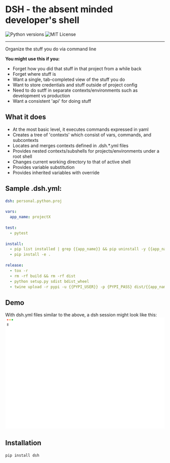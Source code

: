 # DSH  - the absent minded developer's shell

![Python versions](https://img.shields.io/pypi/pyversions/dsh.svg)
![MIT License](https://img.shields.io/github/license/flashashen/dsh2.svg)

-------------------------------

Organize the stuff you do via command line

**You might use this if you:**
- Forget how you did that stuff in that project from a while back
- Forget where stuff is
- Want a single, tab-completed view of the stuff you do
- Want to store credentials and stuff outside of project config
- Need to do sutff in separate contexts/environments such as development vs production
- Want a consistent 'api' for doing stuff

## What it does
- At the most basic level, it executes commands expressed in yaml
- Creates a tree of 'contexts' which consist of vars, commands, and subcontexts 
- Locates and merges contexts defined in .dsh.*.yml files
- Provides nested contexts/subshells for projects/environments under a root shell
- Changes current working directory to that of active shell
- Provides variable substitution
- Provides inherited variables with override


## Sample .dsh.yml:

``` yaml
dsh: personal.python.proj

vars:
  app_name: projectX      

test:
  - pytest

install:
  - pip list installed | grep {{app_name}} && pip uninstall -y {{app_name}}
  - pip install -e .

release:
  - tox -r
  - rm -rf build && rm -rf dist
  - python setup.py sdist bdist_wheel
  - twine upload -r pypi -u {{PYPI_USER}} -p {PYPI_PASS} dist/{{app_name}}*

```

## Demo
With dsh.yml files similar to the above, a dsh session might look like this:
![usage demo image](https://raw.githubusercontent.com/flashashen/dsh2/master/dsh_quick_demo.svg?raw=true)

## Installation

```
pip install dsh
```


